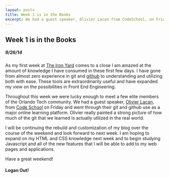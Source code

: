 ```yaml
---
layout: posts
title: Week 1 is in the Books
excerpt: We had a guest speaker, Olivier Lacan from CodeSchool, on Friday and got to see their use of git and github as a team
---
```


## Week 1 is in the Books

##### 9/26/14

As my first week at [The Iron Yard](theironyard.com) comes to a close I am amazed at the amount
of knowledge I have consumed in these first few days. I have gone from almost
zero experience in git and [github](https://github.com/) to understanding and utilizing both with ease.
These tools are extraordinarily useful and have expanded my view on the
possibilities in Front End Engineering.

Throughout this week we were lucky enough to meet a few elite members of the
Orlando Tech community. We had a guest speaker, [Olivier Lacan](http://olivierlacan.com/), from [Code School](https://www.codeschool.com/)
on Friday and went through their git and github use as a major online learning
platform. Olivier really painted a strong picture of how much of the git that we
learned is actually utilized in the real world.

I will be continuing the rebuild and customization of my blog over the course of
the weekend and look forward to next week. I am hoping to expand on my HTML and
CSS knowledge next week and to begin studying Javascript and all of the new
features that I will be able to add to my web pages and applications.

Have a great weekend!

#### Logan Out!

